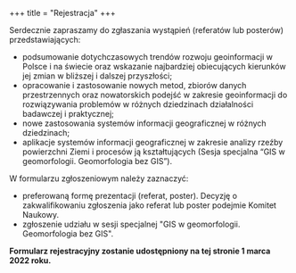 +++
title = "Rejestracja"
+++

Serdecznie zapraszamy do zgłaszania wystąpień (referatów lub posterów) przedstawiających:
- podsumowanie dotychczasowych trendów rozwoju geoinformacji w Polsce i na świecie oraz wskazanie najbardziej obiecujących kierunków jej zmian w bliższej i dalszej przyszłości;
- opracowanie i zastosowanie nowych metod, zbiorów danych przestrzennych oraz nowatorskich podejść w zakresie geoinformacji do rozwiązywania problemów w różnych dziedzinach działalności badawczej i praktycznej;
- nowe zastosowania systemów informacji geograficznej w różnych dziedzinach;
- aplikacje systemów informacji geograficznej w zakresie analizy rzeźby powierzchni Ziemi i procesów ją kształtujących (Sesja specjalna “GIS w geomorfologii. Geomorfologia bez GIS”).

W formularzu zgłoszeniowym należy zaznaczyć:

- preferowaną formę prezentacji (referat, poster). Decyzję o zakwalifikowaniu zgłoszenia jako referat lub poster podejmie Komitet Naukowy. 
- zgłoszenie udziału w sesji specjalnej "GIS w geomorfologii. Geomorfologia bez GIS".


<b>Formularz rejestracyjny zostanie udostępniony na tej stronie 1 marca 2022 roku.</b>
